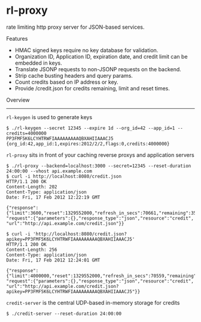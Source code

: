 rl-proxy
========

rate limiting http proxy server for JSON-based services.

Features

  * HMAC signed keys require no key database for validation.
  * Organization ID, Application ID, expiration date, and credit limit can be embedded in keys.
  * Translate JSONP requests to non-JSONP requests on the backend.
  * Strip cache busting headers and query params.
  * Count credits based on IP address or key.
  * Provide /credit.json for credits remaining, limit and reset times.

Overview
_____

`rl-keygen` is used to generate keys

    $ ./rl-keygen --secret 12345 --expire 1d --org_id=42 --app_id=1 --credits=4000000
    PP3FMF5K6LCYHTRWFIAAAAAAAAAQBXAHIIAAACJ5
    {org_id:42,app_id:1,expires:2012/2/2,flags:0,credits:4000000}

`rl-proxy` sits in front of your caching reverse proxys and application servers

    $ ./rl-proxy --backend=localhost:3000 --secret=12345 --reset-duration 24:00:00 --vhost api.example.com
    $ curl -i http://localhost:8080/credit.json
    HTTP/1.1 200 OK
    Content-Length: 202
    Content-Type: application/json
    Date: Fri, 17 Feb 2012 12:22:19 GMT

    {"response":{"limit":3600,"reset":1329552000,"refresh_in_secs":70661,"remaining":3599},
    "request":{"parameters":{},"response_type":"json","resource":"credit",
    "url":"http://api.example.com/credit.json"}}

    $ curl -i 'http://localhost:8080/credit.json?apikey=PP3FMF5K6LCYHTRWFIAAAAAAAAAQBXAHIIAAACJ5'
    HTTP/1.1 200 OK
    Content-Length: 256
    Content-Type: application/json
    Date: Fri, 17 Feb 2012 12:24:01 GMT

    {"response":{"limit":4000000,"reset":1329552000,"refresh_in_secs":70559,"remaining":4000000},
    "request":{"parameters":{},"response_type":"json","resource":"credit",
    "url":"http://api.example.com/credit.json?apikey=PP3FMF5K6LCYHTRWFIAAAAAAAAAQBXAHIIAAACJ5"}}


`credit-server` is the central UDP-based in-memory storage for credits

    $ ./credit-server --reset-duration 24:00:00
